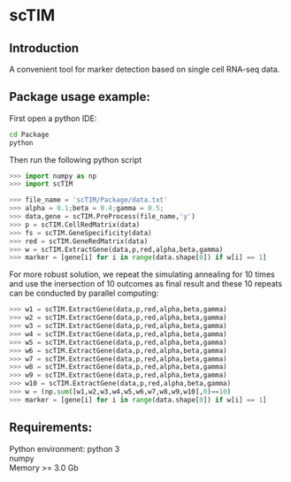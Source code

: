 # scTIM
## Introduction
A convenient tool for marker detection based on single cell RNA-seq data. <br>

## Package usage example:
First open a python IDE:
```bash
cd Package
python
```
Then run the following python script
```python
>>> import numpy as np
>>> import scTIM

>>> file_name = 'scTIM/Package/data.txt'                                      ### Defining file name
>>> alpha = 0.1;beta = 0.4;gamma = 0.5;                                       ### Setting Parameters
>>> data,gene = scTIM.PreProcess(file_name,'y')                               ### Preprocessing data
>>> p = scTIM.CellRedMatrix(data)                                             ### Computing cell-cell distance matrix
>>> fs = scTIM.GeneSpecificity(data)                                          ### Computing gene specificity
>>> red = scTIM.GeneRedMatrix(data)                                           ### Computing gene-gene redundancy matrix
>>> w = scTIM.ExtractGene(data,p,red,alpha,beta,gamma)                        ### Identifying markers by simulating annealing
>>> marker = [gene[i] for i in range(data.shape[0]) if w[i] == 1]             ### Output the marker set
```
For more robust solution, we repeat the simulating annealing for 10 times and use the inersection of 10 outcomes as final result and these 10 repeats can be conducted by parallel computing:
```python
>>> w1 = scTIM.ExtractGene(data,p,red,alpha,beta,gamma)
>>> w2 = scTIM.ExtractGene(data,p,red,alpha,beta,gamma)
>>> w3 = scTIM.ExtractGene(data,p,red,alpha,beta,gamma)
>>> w4 = scTIM.ExtractGene(data,p,red,alpha,beta,gamma)
>>> w5 = scTIM.ExtractGene(data,p,red,alpha,beta,gamma)
>>> w6 = scTIM.ExtractGene(data,p,red,alpha,beta,gamma)
>>> w7 = scTIM.ExtractGene(data,p,red,alpha,beta,gamma)
>>> w8 = scTIM.ExtractGene(data,p,red,alpha,beta,gamma)
>>> w9 = scTIM.ExtractGene(data,p,red,alpha,beta,gamma)
>>> w10 = scTIM.ExtractGene(data,p,red,alpha,beta,gamma) 
>>> w = (np.sum([w1,w2,w3,w4,w5,w6,w7,w8,w9,w10],0)==10)                       ### Intersection
>>> marker = [gene[i] for i in range(data.shape[0]) if w[i] == 1]              ### Output the marker set
```
## Requirements:
Python environment: python 3 <br>
numpy <br>
Memory >= 3.0 Gb
